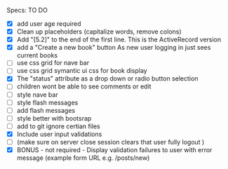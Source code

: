 Specs:  TO DO 


- [x] add user age required 
- [x] Clean up placeholders (capitalize words, remove colons)
- [x] Add "[5.2]" to the end of the first line. This is the ActiveRecord version
- [x]  add a "Create a new book" button As new user logging in just sees current books
- [ ] use  css grid for nave bar 
- [ ] use css grid symantic ui css for book display 
- [x] The "status" attribute  as a drop down or radio button selection 
- [ ] children wont be able to see comments or edit
- [ ] style nave bar 
- [ ] style flash messages 
- [ ] add flash messages 
- [ ] style better with bootsrap 
- [ ] add to git ignore certian files 
- [x] Include user input validations
- [ ] (make sure on server close session clears that user fully logout ) 
- [x] BONUS - not required - Display validation failures to user with error message (example form URL e.g. /posts/new)
